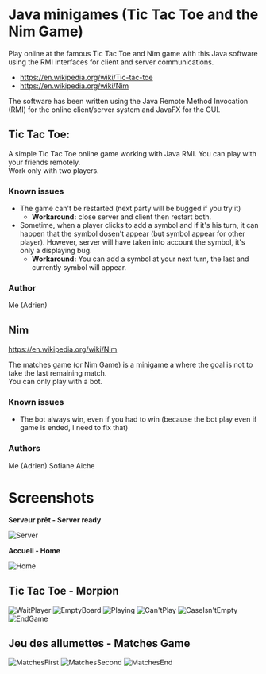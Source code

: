 # Java minigames (Tic Tac Toe and the Nim Game)

Play online at the famous Tic Tac Toe and Nim game with this Java software using the RMI interfaces for client and server communications.
* https://en.wikipedia.org/wiki/Tic-tac-toe
* https://en.wikipedia.org/wiki/Nim

The software has been written using the Java Remote Method Invocation (RMI) for the online client/server system and JavaFX for the GUI.

## Tic Tac Toe:

A simple Tic Tac Toe online game working with Java RMI. You can play with your friends remotely.  
Work only with two players.

### Known issues 
* The game can't be restarted (next party will be bugged if you try it)
    - **Workaround:** close server and client then restart both.
* Sometime, when a player clicks to add a symbol and if it's his turn, it can happen that the symbol dosen't appear (but symbol appear for other player). However, server will have taken into account the symbol, it's only a displaying bug.
    - **Workaround:** You can add a symbol at your next turn, the last and currently symbol will appear.

### Author
Me (Adrien)

## Nim

https://en.wikipedia.org/wiki/Nim

The matches game (or Nim Game) is a minigame a where the goal is not to take the last remaining match.  
You can only play with a bot.

### Known issues
* The bot always win, even if you had to win (because the bot play even if game is ended, I need to fix that)

### Authors
Me (Adrien)
Sofiane Aiche

# Screenshots

**Serveur prêt - Server ready**

![Server](./img/server-server_ready.png)

**Accueil - Home**

![Home](./img/client-home.PNG)

## Tic Tac Toe - Morpion

![WaitPlayer](./img/client-tictactoe_waiting_for_player.png)
![EmptyBoard](./img/client-tictactoe_empty_board.png)
![Playing](./img/client-tictactoe_playing.png)
![Can'tPlay](./img/client-tictactoe_can't_play.png)
![CaseIsn'tEmpty](./img/client-tictactoe_case_isn't_empty.png)
![EndGame](./img/client-tictactoe_endgame.png)

## Jeu des allumettes - Matches Game

![MatchesFirst](./img/client-matches_first.png)
![MatchesSecond](./img/client-matches_second.png)
![MatchesEnd](./img/client-matches_end.png)
